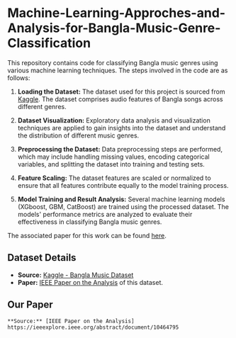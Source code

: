 # Machine-Learning-Approches-and-Analysis-for-Bangla-Music-Genre-Classification

This repository contains code for classifying Bangla music genres using various machine learning techniques. The steps involved in the code are as follows:

1. **Loading the Dataset:**
   The dataset used for this project is sourced from [Kaggle](https://www.kaggle.com/datasets/afifaniks/bangla-music-dataset). The dataset comprises audio features of Bangla songs across different genres.

2. **Dataset Visualization:**
   Exploratory data analysis and visualization techniques are applied to gain insights into the dataset and understand the distribution of different music genres.

3. **Preprocessing the Dataset:**
   Data preprocessing steps are performed, which may include handling missing values, encoding categorical variables, and splitting the dataset into training and testing sets.

4. **Feature Scaling:**
   The dataset features are scaled or normalized to ensure that all features contribute equally to the model training process.

5. **Model Training and Result Analysis:**
   Several machine learning models (XGboost, GBM, CatBoost) are trained using the processed dataset. The models' performance metrics are analyzed to evaluate their effectiveness in classifying Bangla music genres.

The associated paper for this work can be found [here](https://ieeexplore.ieee.org/abstract/document/10464795).

## Dataset Details

- **Source:** [Kaggle - Bangla Music Dataset](https://www.kaggle.com/datasets/afifaniks/bangla-music-dataset)
- **Paper:** [IEEE Paper on the Analysis](https://ieeexplore.ieee.org/abstract/document/9117400) of this dataset.

## Our Paper

    **Source:** [IEEE Paper on the Analysis] https://ieeexplore.ieee.org/abstract/document/10464795
